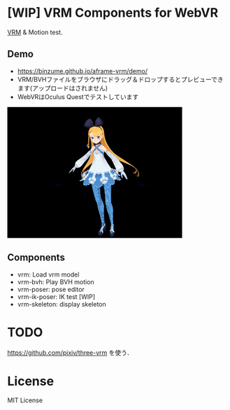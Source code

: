 # [WIP] VRM Components for WebVR

[VRM](https://vrm.dev/) & Motion test.

## Demo

- https://binzume.github.io/aframe-vrm/demo/
- VRM/BVHファイルをブラウザにドラッグ＆ドロップするとプレビューできます(アップロードはされません)
- WebVRはOculus Questでテストしています

![AliciaSolid](./demo/alicia1.gif)

## Components

- vrm: Load vrm model
- vrm-bvh: Play BVH motion
- vrm-poser: pose editor
- vrm-ik-poser: IK test [WIP]
- vrm-skeleton: display skeleton

# TODO

https://github.com/pixiv/three-vrm を使う．

# License

MIT License
